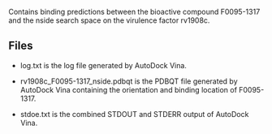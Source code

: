 Contains binding predictions between the bioactive compound F0095-1317 and the nside search space on the virulence factor rv1908c.

## Files

- log.txt is the log file generated by AutoDock Vina.

- rv1908c_F0095-1317_nside.pdbqt is the PDBQT file generated by AutoDock Vina containing the orientation and binding location of F0095-1317.

- stdoe.txt is the combined STDOUT and STDERR output of AutoDock Vina.


